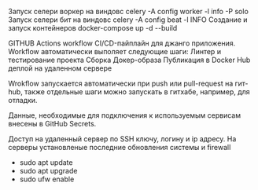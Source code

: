 Запуск селери воркер на виндовс celery -A config worker -l info -P solo
Запуск селери бит на виндовс celery -A config beat -l INFO
Создание и запуск контейнеров docker-compose up -d --build

GITHUB Actions workflow
CI/CD-пайплайн для джанго приложения.
Workflow автоматически выполяет следующие шаги:
Линтер и тестирование проекта
Сборка Докер-образа
Публикация в Docker Hub
деплой на удаленном сервере

Wrokflow запускается автоматически при push или pull-request на гит-hub,
также отдельные шаги можно запускать в гитхабе, например, для отладки.

Данные, необходимые для подключения к используемым сервисам внесены в GitHub Secrets.

Доступ на удаленный сервер по SSH ключу, логину и ip адресу.
На серверы установленые последние обновления системы и firewall
- sudo apt update 
- sudo apt upgrade
- sudo ufw enable 

